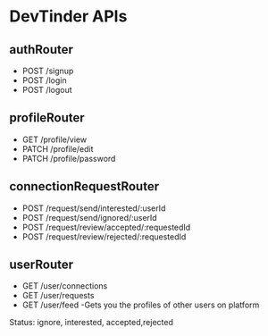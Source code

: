 # DevTinder APIs

## authRouter
- POST /signup
- POST /login
- POST /logout

## profileRouter
- GET /profile/view
- PATCH /profile/edit
- PATCH /profile/password

## connectionRequestRouter
- POST /request/send/interested/:userId
- POST /request/send/ignored/:userId
- POST /request/review/accepted/:requestedId
- POST /request/review/rejected/:requestedId

## userRouter
- GET /user/connections
- GET /user/requests
- GET /user/feed -Gets you the profiles of other users on platform

Status: ignore, interested, accepted,rejected